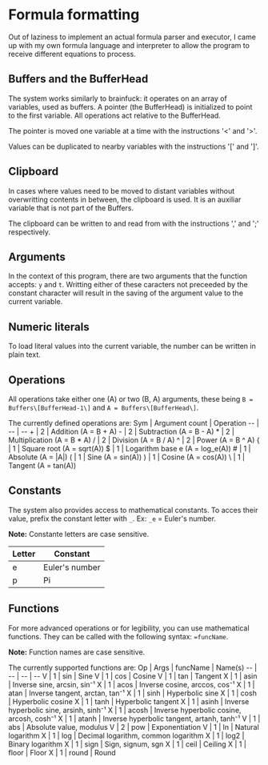 # Formula formatting

Out of laziness to implement an actual formula parser and executor, I came up with my own formula language and interpreter to allow the program to receive different equations to process.

## Buffers and the BufferHead

The system works similarly to brainfuck: it operates on an array of variables, used as buffers. A pointer (the BufferHead) is initialized to point to the first variable. All operations act relative to the BufferHead.

The pointer is moved one variable at a time with the instructions '<' and '>'.

Values can be duplicated to nearby variables with the instructions '[' and ']'.

## Clipboard

In cases where values need to be moved to distant variables without overwritting contents in between, the clipboard is used. It is an auxiliar variable that is not part of the Buffers.

The clipboard can be written to and read from with the instructions ',' and ';' respectively.

## Arguments

In the context of this program, there are two arguments that the function accepts: `y` and `t`. Writting either of these caracters not preceeded by the constant character will result in the saving of the argument value to the current variable.

## Numeric literals

To load literal values into the current variable, the number can be written in plain text.

## Operations

All operations take either one (A) or two (B, A) arguments, these being `B = Buffers\[BufferHead-1\]` and `A = Buffers\[BufferHead\]`.

The currently defined operations are:
Sym | Argument count | Operation
-- | -- | --
\+ | 2 | Addition (A = B + A)
\- | 2 | Subtraction (A = B - A)
\* | 2 | Multiplication (A = B * A)
/ | 2 | Division (A = B / A)
^ | 2 | Power (A = B ^ A)
\{ | 1 | Square root (A = sqrt(A))
\$ | 1 | Logarithm base e (A = log_e(A))
\# | 1 | Absolute (A = \|A\|)
( | 1 | Sine (A = sin(A))
) | 1 | Cosine (A = cos(A))
\\ | 1 | Tangent (A = tan(A))

## Constants

The system also provides access to mathematical constants. To acces their value, prefix the constant letter with `_`. Ex: `_e` = Euler's number.

**Note:** Constante letters are case sensitive.

Letter | Constant
-- | --
e | Euler's number
p | Pi

## Functions

For more advanced operations or for legibility, you can use mathematical functions. They can be called with the following syntax: `=funcName`.

**Note:** Function names are case sensitive.

The currently supported functions are:
Op | Args | funcName | Name(s)
-- | -- | -- | --
V | 1 | sin | Sine
V | 1 | cos | Cosine
V | 1 | tan | Tangent
X | 1 | asin | Inverse sine, arcsin, sin⁻¹
X | 1 | acos | Inverse cosine, arccos, cos⁻¹
X | 1 | atan | Inverse tangent, arctan, tan⁻¹
X | 1 | sinh | Hyperbolic sine
X | 1 | cosh | Hyperbolic cosine
X | 1 | tanh | Hyperbolic tangent
X | 1 | asinh | Inverse hyperbolic sine, arsinh, sinh⁻¹
X | 1 | acosh | Inverse hyperbolic cosine, arcosh, cosh⁻¹
X | 1 | atanh | Inverse hyperbolic tangent, artanh, tanh⁻¹
V | 1 | abs | Absolute value, modulus
V | 2 | pow | Exponentiation
V | 1 | ln | Natural logarithm
X | 1 | log | Decimal logarithm, common logarithm
X | 1 | log2 | Binary logarithm
X | 1 | sign | Sign, signum, sgn
X | 1 | ceil | Ceiling
X | 1 | floor | Floor
X | 1 | round | Round

